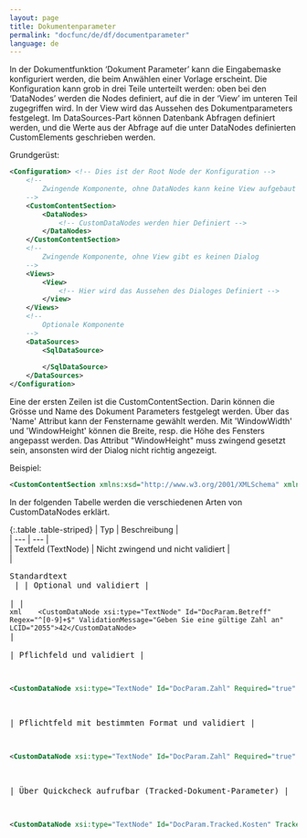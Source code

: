 ```yaml
---
layout: page
title: Dokumentenparameter
permalink: "docfunc/de/df/documentparameter"
language: de
---
```


In der Dokumentfunktion ‘Dokument Parameter’ kann die Eingabemaske konfiguriert werden, die beim Anwählen einer Vorlage erscheint. Die Konfiguration kann grob in drei Teile unterteilt werden: oben bei den ‘DataNodes’ werden die Nodes definiert, auf die in der ‘View’ im unteren Teil zugegriffen wird. In der View wird das Aussehen des Dokumentparameters festgelegt. Im DataSources-Part können Datenbank Abfragen definiert werden, und die Werte aus der Abfrage auf die unter DataNodes definierten CustomElements geschrieben werden.

Grundgerüst:
```xml
<Configuration>	<!-- Dies ist der Root Node der Konfiguration -->
	<!--
		Zwingende Komponente, ohne DataNodes kann keine View aufgebaut werden
	-->
	<CustomContentSection>
		<DataNodes>
			<!-- CustomDataNodes werden hier Definiert -->
		</DataNodes>
	</CustomContentSection>
	<!--
		Zwingende Komponente, ohne View gibt es keinen Dialog
	-->
	<Views>
		<View>
			<!-- Hier wird das Aussehen des Dialoges Definiert -->
		</view>
	</Views>
	<!-- 
		Optionale Komponente
	-->
	<DataSources>
		<SqlDataSource>
		
		</SqlDataSource>
	</DataSources>
</Configuration>
```

Eine der ersten Zeilen ist die CustomContentSection. Darin können die Grösse und Name des Dokument Parameters festgelegt werden. Über das 'Name' Attribut kann der Fenstername gewählt werden. Mit 'WindowWidth' und 'WindowHeight' können die Breite, resp. die Höhe des Fensters angepasst werden.
Das Attribut "WindowHeight" muss zwingend gesetzt sein, ansonsten wird der Dialog nicht richtig angezeigt.

Beispiel:
```xml
<CustomContentSection xmlns:xsd="http://www.w3.org/2001/XMLSchema" xmlns:xsi="http://www.w3.org/2001/XMLSchema-instance" Name="Dokument-Parameter" WindowWidth="750" WindowHeight="750">
```

In der folgenden Tabelle werden die verschiedenen Arten von CustomDataNodes erklärt.

{:.table .table-striped}
|  Typ     |  Beschreibung  |             
|  --- 	|  ---	|    
|  Textfeld (TextNode) |  Nicht zwingend und nicht validiert  |   
|  <td>  <pre lang="xml">  <CustomDataNode xsi:type="TextNode" Id="DocParam.Subject" LCID="2055">Standardtext</CustomDataNode>  <td>
|  |  Optional und validiert  |    
|  | ```xml   
	  <CustomDataNode xsi:type="TextNode" Id="DocParam.Betreff" Regex="^[0-9]+$" ValidationMessage="Geben Sie eine gültige Zahl an" LCID="2055">42</CustomDataNode>
	  ```  |   
|  Pflichfeld und validiert |  

 
```xml
<CustomDataNode xsi:type="TextNode" Id="DocParam.Zahl" Required="true" ValidationMessage="Das Betreff-Feld darf nicht leer sein." LCID="2055" />
```
|  Pflichtfeld mit bestimmten Format und validiert |
```xml
<CustomDataNode xsi:type="TextNode" Id="DocParam.Zahl" Required="true" Regex="^[0-9]+$" ValidationMessage="Das Betreff-Feld darf nicht leer sein." LCID="2055" />
```
|  Über Quickcheck aufrufbar (Tracked-Dokument-Parameter) |
```xml
<CustomDataNode xsi:type="TextNode" Id="DocParam.Tracked.Kosten" Tracked="true" Label="Gesamtkosten" LCID="2055" />
```
